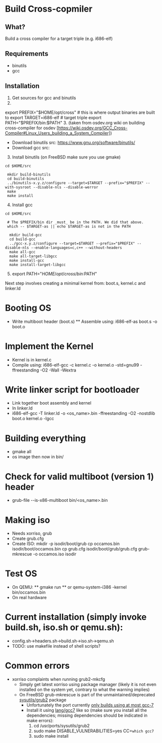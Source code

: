 # Build Cross-copmiler
## What?

Build a cross compiler for a target triple (e.g. i686-elf)
## Requirements

* binutils
* gcc

## Installation
1. Get sources for gcc and binutils
2.
export PREFIX="$HOME/opt/cross" # this is where output binaries are built to
export TARGET=i686-elf # target triple
export PATH="$PREFIX/bin:$PATH"
3. (taken from osdev.org wiki on building cross-compiler for osdev [https://wiki.osdev.org/GCC_Cross-Compiler#Linux_Users_building_a_System_Compiler])
  * Download binutils src: https://www.gnu.org/software/binutils/
  * Download gcc src: 
3. Install binutils (on FreeBSD make sure you use gmake)
```
cd $HOME/src
 
 mkdir build-binutils
 cd build-binutils
 ../binutils-x.y.z/configure --target=$TARGET --prefix="$PREFIX" --with-sysroot --disable-nls --disable-werror
 make
 make install
```
4. Install gcc
```
cd $HOME/src
 
 # The $PREFIX/bin dir _must_ be in the PATH. We did that above.
 which -- $TARGET-as || echo $TARGET-as is not in the PATH
  
  mkdir build-gcc
  cd build-gcc
  ../gcc-x.y.z/configure --target=$TARGET --prefix="$PREFIX" --disable-nls --enable-languages=c,c++ --without-headers
  make all-gcc
  make all-target-libgcc
  make install-gcc
  make install-target-libgcc
```
5. export PATH="$HOME/opt/cross/bin:$PATH"

Next step involves creating a minimal kernel from: boot.s, kernel.c and linker.ld

# Booting OS

* Write multiboot header (boot.s)
** Assemble using: i686-elf-as boot.s -o boot.o

# Implement the Kernel
* Kernel is in kernel.c
* Compile using: i686-elf-gcc -c kernel.c -o kernel.o -std=gnu99 -ffreestanding -O2 -Wall -Wextra

# Write linker script for bootloader
* Link together boot assembly and kernel
* In linker.ld
* i686-elf-gcc -T linker.ld -o <os_name>.bin -ffreestanding -O2 -nostdlib boot.o kernel.o -lgcc

# Building everything
* gmake all
* os image then now in bin/

# Check for valid multiboot (version 1) header
* grub-file --is-x86-multiboot bin/<os_name>.bin

# Making iso
* Needs xorriso, grub
* Create grub.cfg
* Create ISO:
mkdir -p isodir/boot/grub
cp occamos.bin isodir/boot/occamos.bin
cp grub.cfg isodir/boot/grub/grub.cfg
grub-mkrescue -o occamos.iso isodir

# Test OS
* On QEMU:
** gmake run
** or qemu-system-i386 -kernel bin/occamos.bin
* On real hardware

# Current installation (simply invoke build.sh, iso.sh or qemu.sh):
* config.sh->headers.sh->build.sh->iso.sh->qemu.sh
* TODO: use makefile instead of shell scripts?

# Common errors
* xorriso complaints when running grub2-mkcfg
  * Simply get latest xorriso using package manager (likely it is not even installed on the system yet, contrary to what the warning implies)
  * On FreeBSD grub-mkrescue is part of the unmaintained/deprecated [sysutils/grub2](https://www.freshports.org/sysutils/grub2) package
    * Unfortunately the port currently [only builds using at most gcc-7](https://bugs.freebsd.org/bugzilla/show_bug.cgi?id=232961)
    * Install it using [lang/gcc7](https://www.freshports.org/lang/gcc7) like so (make sure you install all the dependencies; missing dependencies should be indicated in make errors):
      1. cd /usr/ports/sysutils/grub2
      2. sudo make DISABLE_VULNERABILITIES=yes CC=`which gcc7`
      3. sudo make install
